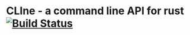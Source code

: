 # CLIne - a command line API for rust [![Build Status](https://travis-ci.org/chsitter/CLIne.svg)](https://travis-ci.org/chsitter/CLIne)
